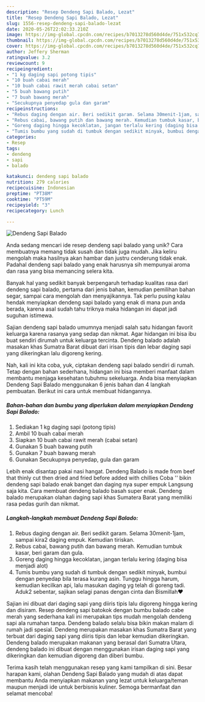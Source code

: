 ```yaml
---
description: "Resep Dendeng Sapi Balado, Lezat"
title: "Resep Dendeng Sapi Balado, Lezat"
slug: 1556-resep-dendeng-sapi-balado-lezat
date: 2020-05-26T22:02:33.210Z
image: https://img-global.cpcdn.com/recipes/b7013278d560d4de/751x532cq70/dendeng-sapi-balado-foto-resep-utama.jpg
thumbnail: https://img-global.cpcdn.com/recipes/b7013278d560d4de/751x532cq70/dendeng-sapi-balado-foto-resep-utama.jpg
cover: https://img-global.cpcdn.com/recipes/b7013278d560d4de/751x532cq70/dendeng-sapi-balado-foto-resep-utama.jpg
author: Jeffery Sherman
ratingvalue: 3.2
reviewcount: 9
recipeingredient:
- "1 kg daging sapi potong tipis"
- "10 buah cabai merah"
- "10 buah cabai rawit merah cabai setan"
- "5 buah bawang putih"
- "7 buah bawang merah"
- "Secukupnya penyedap gula dan garam"
recipeinstructions:
- "Rebus daging dengan air. Beri sedikit garam. Selama 30menit-1jam, sampai kira2 daging empuk. Kemudian tiriskan."
- "Rebus cabai, bawang putih dan bawang merah. Kemudian tumbuk kasar, beri garam dan gula."
- "Goreng daging hingga kecoklatan, jangan terlalu kering (daging bisa menjadi alot)"
- "Tumis bumbu yang sudah di tumbuk dengan sedikit minyak, bumbui dengan penyedap bila terasa kurang asin. Tunggu hingga harum, kemudian kecilkan api, lalu masukan daging yg telah di goreng tadi. Aduk2 sebentar, sajikan selagi panas dengan cinta dan Bismillah❤️"
categories:
- Resep
tags:
- dendeng
- sapi
- balado

katakunci: dendeng sapi balado 
nutrition: 279 calories
recipecuisine: Indonesian
preptime: "PT38M"
cooktime: "PT59M"
recipeyield: "3"
recipecategory: Lunch

---
```



![Dendeng Sapi Balado](https://img-global.cpcdn.com/recipes/b7013278d560d4de/751x532cq70/dendeng-sapi-balado-foto-resep-utama.jpg)

Anda sedang mencari ide resep dendeng sapi balado yang unik? Cara membuatnya memang tidak susah dan tidak juga mudah. Jika keliru mengolah maka hasilnya akan hambar dan justru cenderung tidak enak. Padahal dendeng sapi balado yang enak harusnya sih mempunyai aroma dan rasa yang bisa memancing selera kita.

Banyak hal yang sedikit banyak berpengaruh terhadap kualitas rasa dari dendeng sapi balado, pertama dari jenis bahan, kemudian pemilihan bahan segar, sampai cara mengolah dan menyajikannya. Tak perlu pusing kalau hendak menyiapkan dendeng sapi balado yang enak di mana pun anda berada, karena asal sudah tahu triknya maka hidangan ini dapat jadi suguhan istimewa.

Sajian dendeng sapi balado umumnya menjadi salah satu hidangan favorit keluarga karena rasanya yang sedap dan nikmat. Agar hidangan ini bisa ibu buat sendiri dirumah untuk keluarga tercinta. Dendeng balado adalah masakan khas Sumatra Barat dibuat dari irisan tipis dan lebar daging sapi yang dikeringkan lalu digoreng kering.


Nah, kali ini kita coba, yuk, ciptakan dendeng sapi balado sendiri di rumah. Tetap dengan bahan sederhana, hidangan ini bisa memberi manfaat dalam membantu menjaga kesehatan tubuhmu sekeluarga. Anda bisa menyiapkan Dendeng Sapi Balado menggunakan 6 jenis bahan dan 4 langkah pembuatan. Berikut ini cara untuk membuat hidangannya.

<!--inarticleads1-->

##### Bahan-bahan dan bumbu yang diperlukan dalam menyiapkan Dendeng Sapi Balado:

1. Sediakan 1 kg daging sapi (potong tipis)
1. Ambil 10 buah cabai merah
1. Siapkan 10 buah cabai rawit merah (cabai setan)
1. Gunakan 5 buah bawang putih
1. Gunakan 7 buah bawang merah
1. Gunakan Secukupnya penyedap, gula dan garam


Lebih enak disantap pakai nasi hangat. Dendeng Balado is made from beef that thinly cut then dried and fried before added with chillies Coba &#39;&#39; bikin dendeng sapi balado enak banget dan daging nya super empuk Langsung saja kita. Cara membuat dendeng balado basah super enak. Dendeng balado merupakan olahan daging sapi khas Sumatera Barat yang memiliki rasa pedas gurih dan nikmat. 

<!--inarticleads2-->

##### Langkah-langkah membuat Dendeng Sapi Balado:

1. Rebus daging dengan air. Beri sedikit garam. Selama 30menit-1jam, sampai kira2 daging empuk. Kemudian tiriskan.
1. Rebus cabai, bawang putih dan bawang merah. Kemudian tumbuk kasar, beri garam dan gula.
1. Goreng daging hingga kecoklatan, jangan terlalu kering (daging bisa menjadi alot)
1. Tumis bumbu yang sudah di tumbuk dengan sedikit minyak, bumbui dengan penyedap bila terasa kurang asin. Tunggu hingga harum, kemudian kecilkan api, lalu masukan daging yg telah di goreng tadi. Aduk2 sebentar, sajikan selagi panas dengan cinta dan Bismillah❤️


Sajian ini dibuat dari daging sapi yang diiris tipis lalu digoreng hingga kering dan disiram. Resep dendeng sapi batokok dengan bumbu balado cabe merah yang sederhana kali ini merupakan tips mudah mengolah dendeng sapi ala rumahan tanpa. Dendeng balado selalu bisa bikin makan malam di rumah jadi spesial. Dendeng merupakan masakan khas Sumatra Barat yang terbuat dari daging sapi yang diiris tipis dan lebar kemudian dikeringkan. Dendeng balado merupakan makanan yang berasal dari Sumatra Utara, dendeng balado ini dibuat dengan menggunakan irisan daging sapi yang dikeringkan dan kemudian digoreng dan diberi bumbu. 

Terima kasih telah menggunakan resep yang kami tampilkan di sini. Besar harapan kami, olahan Dendeng Sapi Balado yang mudah di atas dapat membantu Anda menyiapkan makanan yang lezat untuk keluarga/teman maupun menjadi ide untuk berbisnis kuliner. Semoga bermanfaat dan selamat mencoba!
